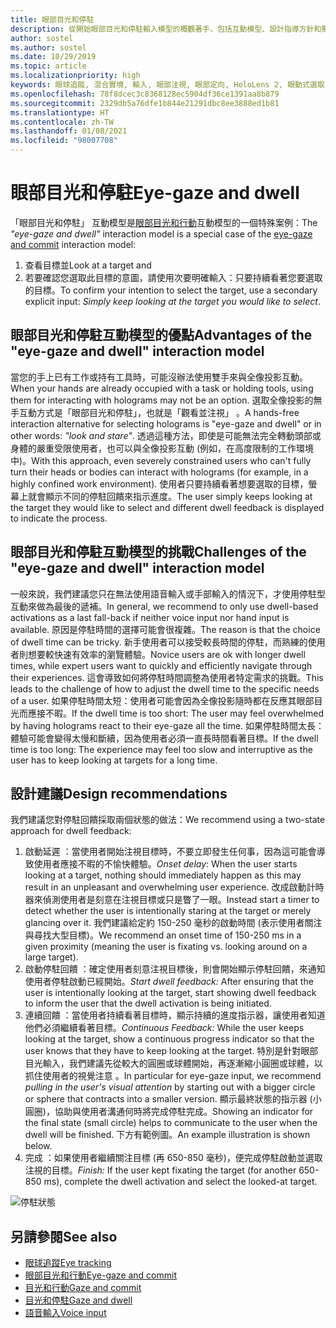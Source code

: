 ```yaml
---
title: 眼部目光和停駐
description: 從開始眼部目光和停駐輸入模型的概觀著手，包括互動模型、設計指導方針和獨特的挑戰。
author: sostel
ms.author: sostel
ms.date: 10/29/2019
ms.topic: article
ms.localizationpriority: high
keywords: 眼球追蹤, 混合實境, 輸入, 眼部注視, 眼部定向, HoloLens 2, 眼動式選取, Dwell, 混合實境頭戴式裝置, windows 混合實境頭戴式裝置, 虛擬實境頭戴式裝置, HoloLens, MRTK, 混合實境工具組, 設計
ms.openlocfilehash: 78f8dcec3c8368128ec5904df36ce1391aa8b879
ms.sourcegitcommit: 2329db5a76dfe1b844e21291dbc8ee3888ed1b81
ms.translationtype: HT
ms.contentlocale: zh-TW
ms.lasthandoff: 01/08/2021
ms.locfileid: "98007708"
---
```

# <a name="eye-gaze-and-dwell"></a><span data-ttu-id="f9c5e-104">眼部目光和停駐</span><span class="sxs-lookup"><span data-stu-id="f9c5e-104">Eye-gaze and dwell</span></span>

<span data-ttu-id="f9c5e-105">「眼部目光和停駐」  互動模型是[眼部目光和行動](gaze-and-commit.md)互動模型的一個特殊案例：</span><span class="sxs-lookup"><span data-stu-id="f9c5e-105">The _"eye-gaze and dwell"_ interaction model is a special case of the [eye-gaze and commit](gaze-and-commit.md) interaction model:</span></span>
1. <span data-ttu-id="f9c5e-106">查看目標並</span><span class="sxs-lookup"><span data-stu-id="f9c5e-106">Look at a target and</span></span> 
2. <span data-ttu-id="f9c5e-107">若要確認您選取此目標的意圖，請使用次要明確輸入：只要持續看著您要選取的目標。</span><span class="sxs-lookup"><span data-stu-id="f9c5e-107">To confirm your intention to select the target, use a secondary explicit input: _Simply keep looking at the target you would like to select_.</span></span>

## <a name="advantages-of-the-eye-gaze-and-dwell-interaction-model"></a><span data-ttu-id="f9c5e-108">眼部目光和停駐互動模型的優點</span><span class="sxs-lookup"><span data-stu-id="f9c5e-108">Advantages of the "eye-gaze and dwell" interaction model</span></span> 

<span data-ttu-id="f9c5e-109">當您的手上已有工作或持有工具時，可能沒辦法使用雙手來與全像投影互動。</span><span class="sxs-lookup"><span data-stu-id="f9c5e-109">When your hands are already occupied with a task or holding tools, using them for interacting with holograms may not be an option.</span></span>
<span data-ttu-id="f9c5e-110">選取全像投影的無手互動方式是「眼部目光和停駐」，也就是「觀看並注視」  。</span><span class="sxs-lookup"><span data-stu-id="f9c5e-110">A hands-free interaction alternative for selecting holograms is "eye-gaze and dwell" or in other words: _"look and stare"_.</span></span> <span data-ttu-id="f9c5e-111">透過這種方法，即使是可能無法完全轉動頭部或身體的嚴重受限使用者，也可以與全像投影互動 (例如，在高度限制的工作環境中)。</span><span class="sxs-lookup"><span data-stu-id="f9c5e-111">With this approach, even severely constrained users who can't fully turn their heads or bodies can interact with holograms (for example, in a highly confined work environment).</span></span>
<span data-ttu-id="f9c5e-112">使用者只要持續看著想要選取的目標，螢幕上就會顯示不同的停駐回饋來指示進度。</span><span class="sxs-lookup"><span data-stu-id="f9c5e-112">The user simply keeps looking at the target they would like to select and different dwell feedback is displayed to indicate the process.</span></span>

## <a name="challenges-of-the-eye-gaze-and-dwell-interaction-model"></a><span data-ttu-id="f9c5e-113">眼部目光和停駐互動模型的挑戰</span><span class="sxs-lookup"><span data-stu-id="f9c5e-113">Challenges of the "eye-gaze and dwell" interaction model</span></span>

<span data-ttu-id="f9c5e-114">一般來說，我們建議您只在無法使用語音輸入或手部輸入的情況下，才使用停駐型互動來做為最後的遞補。</span><span class="sxs-lookup"><span data-stu-id="f9c5e-114">In general, we  recommend to only use dwell-based activations as a last fall-back if neither voice input nor hand input is available.</span></span> <span data-ttu-id="f9c5e-115">原因是停駐時間的選擇可能會很複雜。</span><span class="sxs-lookup"><span data-stu-id="f9c5e-115">The reason is that the choice of dwell time can be tricky.</span></span> <span data-ttu-id="f9c5e-116">新手使用者可以接受較長時間的停駐，而熟練的使用者則想要較快速有效率的瀏覽體驗。</span><span class="sxs-lookup"><span data-stu-id="f9c5e-116">Novice users are ok with longer dwell times, while expert users want to quickly and efficiently navigate through their experiences.</span></span> <span data-ttu-id="f9c5e-117">這會導致如何將停駐時間調整為使用者特定需求的挑戰。</span><span class="sxs-lookup"><span data-stu-id="f9c5e-117">This leads to the challenge of how to adjust the dwell time to the specific needs of a user.</span></span>
<span data-ttu-id="f9c5e-118">如果停駐時間太短：使用者可能會因為全像投影隨時都在反應其眼部目光而應接不暇。</span><span class="sxs-lookup"><span data-stu-id="f9c5e-118">If the dwell time is too short: The user may feel overwhelmed by having holograms react to their eye-gaze all the time.</span></span> <span data-ttu-id="f9c5e-119">如果停駐時間太長：體驗可能會變得太慢和斷續，因為使用者必須一直長時間看著目標。</span><span class="sxs-lookup"><span data-stu-id="f9c5e-119">If the dwell time is too long: The experience may feel too slow and interruptive as the user has to keep looking at targets for a long time.</span></span>

## <a name="design-recommendations"></a><span data-ttu-id="f9c5e-120">設計建議</span><span class="sxs-lookup"><span data-stu-id="f9c5e-120">Design recommendations</span></span>

<span data-ttu-id="f9c5e-121">我們建議您對停駐回饋採取兩個狀態的做法：</span><span class="sxs-lookup"><span data-stu-id="f9c5e-121">We recommend using a two-state approach for dwell feedback:</span></span>
1. <span data-ttu-id="f9c5e-122">啟動延遲  ：當使用者開始注視目標時，不要立即發生任何事，因為這可能會導致使用者應接不暇的不愉快體驗。</span><span class="sxs-lookup"><span data-stu-id="f9c5e-122">*Onset delay*: When the user starts looking at a target, nothing should immediately happen as this may result in an unpleasant and overwhelming user experience.</span></span> <span data-ttu-id="f9c5e-123">改成啟動計時器來偵測使用者是刻意在注視目標或只是瞥了一眼。</span><span class="sxs-lookup"><span data-stu-id="f9c5e-123">Instead start a timer to detect whether the user is intentionally staring at the target or merely glancing over it.</span></span>
<span data-ttu-id="f9c5e-124">我們建議給定約 150-250 毫秒的啟動時間 (表示使用者關注與尋找大型目標)。</span><span class="sxs-lookup"><span data-stu-id="f9c5e-124">We recommend an onset time of 150-250 ms in a given proximity (meaning the user is fixating vs. looking around on a large target).</span></span>  
2. <span data-ttu-id="f9c5e-125">啟動停駐回饋  ：確定使用者刻意注視目標後，則會開始顯示停駐回饋，來通知使用者停駐啟動已經開始。</span><span class="sxs-lookup"><span data-stu-id="f9c5e-125">*Start dwell feedback:* After ensuring that the user is intentionally looking at the target, start showing dwell feedback to inform the user that the dwell activation is being initiated.</span></span> 
3. <span data-ttu-id="f9c5e-126">連續回饋  ：當使用者持續看著目標時，顯示持續的進度指示器，讓使用者知道他們必須繼續看著目標。</span><span class="sxs-lookup"><span data-stu-id="f9c5e-126">*Continuous Feedback:* While the user keeps looking at the target, show a continuous progress indicator so that the user knows that they have to keep looking at the target.</span></span> <span data-ttu-id="f9c5e-127">特別是針對眼部目光輸入，我們建議先從較大的圓圈或球體開始，再逐漸縮小圓圈或球體，以抓住使用者的視覺注意  。</span><span class="sxs-lookup"><span data-stu-id="f9c5e-127">In particular for eye-gaze input, we recommend _pulling in the user's visual attention_ by starting out with a bigger circle or sphere that contracts into a smaller version.</span></span> <span data-ttu-id="f9c5e-128">顯示最終狀態的指示器 (小圓圈)，協助與使用者溝通何時將完成停駐完成。</span><span class="sxs-lookup"><span data-stu-id="f9c5e-128">Showing an indicator for the final state (small circle) helps to communicate to the user when the dwell will be finished.</span></span> <span data-ttu-id="f9c5e-129">下方有範例圖。</span><span class="sxs-lookup"><span data-stu-id="f9c5e-129">An example illustration is shown below.</span></span> 
4. <span data-ttu-id="f9c5e-130">完成  ：如果使用者繼續關注目標 (再 650-850 毫秒)，便完成停駐啟動並選取注視的目標。</span><span class="sxs-lookup"><span data-stu-id="f9c5e-130">*Finish:* If the user kept fixating the target (for another 650-850 ms), complete the dwell activation and select the looked-at target.</span></span>

![停駐狀態](images/eyes_dwellstate_recommendation.png)<br>

## <a name="see-also"></a><span data-ttu-id="f9c5e-132">另請參閱</span><span class="sxs-lookup"><span data-stu-id="f9c5e-132">See also</span></span>

* [<span data-ttu-id="f9c5e-133">眼球追蹤</span><span class="sxs-lookup"><span data-stu-id="f9c5e-133">Eye tracking</span></span>](eye-tracking.md)
* [<span data-ttu-id="f9c5e-134">眼部目光和行動</span><span class="sxs-lookup"><span data-stu-id="f9c5e-134">Eye-gaze and commit</span></span>](gaze-and-commit-eyes.md)
* [<span data-ttu-id="f9c5e-135">目光和行動</span><span class="sxs-lookup"><span data-stu-id="f9c5e-135">Gaze and commit</span></span>](gaze-and-commit.md)
* [<span data-ttu-id="f9c5e-136">目光和停駐</span><span class="sxs-lookup"><span data-stu-id="f9c5e-136">Gaze and dwell</span></span>](gaze-and-dwell.md)
* [<span data-ttu-id="f9c5e-137">語音輸入</span><span class="sxs-lookup"><span data-stu-id="f9c5e-137">Voice input</span></span>](../out-of-scope/voice-design.md)
